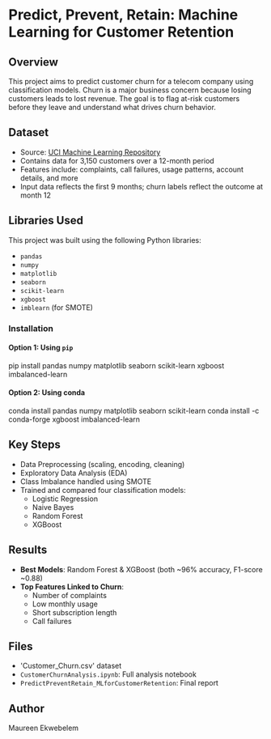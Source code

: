 # Predict, Prevent, Retain: Machine Learning for Customer Retention

## Overview
This project aims to predict customer churn for a telecom company using classification models. Churn is a major business concern because losing customers leads to lost revenue. The goal is to flag at-risk customers before they leave and understand what drives churn behavior.

## Dataset
- Source: [UCI Machine Learning Repository](https://archive.ics.uci.edu/dataset/563/iranian+churn+dataset )
- Contains data for 3,150 customers over a 12-month period
- Features include: complaints, call failures, usage patterns, account details, and more
- Input data reflects the first 9 months; churn labels reflect the outcome at month 12

## Libraries Used
This project was built using the following Python libraries:

- `pandas`
- `numpy`
- `matplotlib`
- `seaborn`
- `scikit-learn`
- `xgboost`
- `imblearn` (for SMOTE)

### Installation

#### Option 1: Using `pip`

pip install pandas numpy matplotlib seaborn scikit-learn xgboost imbalanced-learn

#### Option 2: Using conda

conda install pandas numpy matplotlib seaborn scikit-learn
conda install -c conda-forge xgboost imbalanced-learn


## Key Steps
- Data Preprocessing (scaling, encoding, cleaning)
- Exploratory Data Analysis (EDA)
- Class Imbalance handled using SMOTE
- Trained and compared four classification models:
  - Logistic Regression
  - Naive Bayes
  - Random Forest
  - XGBoost

##  Results
- **Best Models**: Random Forest & XGBoost (both ~96% accuracy, F1-score ~0.88)
- **Top Features Linked to Churn**:
  - Number of complaints
  - Low monthly usage
  - Short subscription length
  - Call failures

## Files
- 'Customer_Churn.csv' dataset
- `CustomerChurnAnalysis.ipynb`: Full analysis notebook
- `PredictPreventRetain_MLforCustomerRetention`: Final report


## Author
Maureen Ekwebelem
